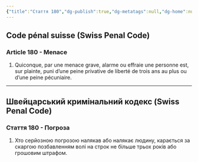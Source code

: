 ```yaml
---
{"title":"Стаття 180","dg-publish":true,"dg-metatags":null,"dg-home":null,"permalink":"/stattya-180/","dgPassFrontmatter":true,"noteIcon":""}
---
```


## Code pénal suisse (Swiss Penal Code)

### Article 180 - Menace

1.  Quiconque, par une men­ace grave, alarme ou ef­fraie une per­sonne est, sur plainte, puni d’une peine privat­ive de liber­té de trois ans au plus ou d’une peine pé­cuni­aire.


---

## Швейцарський кримінальний кодекс (Swiss Penal Code)

### Стаття 180 - Погроза

1. Хто серйозною погрозою налякав або налякає людину, карається за скаргою позбавленням волі на строк не більше трьох років або грошовим штрафом.

